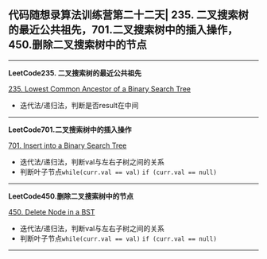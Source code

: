 ## **代码随想录算法训练营第二十二天| 235. 二叉搜索树的最近公共祖先，701.二叉搜索树中的插入操作，450.删除二叉搜索树中的节点**
<hr/>

**LeetCode235. 二叉搜索树的最近公共祖先**

[235. Lowest Common Ancestor of a Binary Search Tree](https://leetcode.cn/problems/lowest-common-ancestor-of-a-binary-search-tree/description/)

- 迭代法/递归法，判断是否result在中间

<hr/>

**LeetCode701.二叉搜索树中的插入操作**

[701. Insert into a Binary Search Tree](https://leetcode.cn/problems/insert-into-a-binary-search-tree/description/)

- 迭代法/递归法，判断val与左右子树之间的关系
- 判断叶子节点`while(curr.val == val)` `if (curr.val == null)`

<hr/>

**LeetCode450.删除二叉搜索树中的节点**

[450. Delete Node in a BST](https://leetcode.cn/problems/delete-node-in-a-bst/description/)

- 迭代法/递归法，判断val与左右子树之间的关系
- 判断叶子节点`while(curr.val == val)` `if (curr.val == null)`

<hr/>
